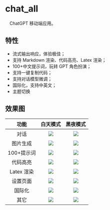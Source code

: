 # chat_all

&emsp;ChatGPT 移动端应用。

## 特性

- 流式输出响应，体验极佳；
- 支持 Markdown 渲染、代码高亮、Latex 渲染；
- 100+中文提示词，玩转 GPT 角色扮演；
- 支持一键复制代码；
- 支持对话模型微调；
- 国际化，支持中英文；
- 主题切换

## 效果图

|    功能    |              白天模式               |              黑夜模式              |
| :--------: | :---------------------------------: | :--------------------------------: |
|    对话    |   ![](doc/images/chat_light.jpg)    |   ![](doc/images/chat_dark.jpg)    |
|  图片生成  | ![](doc/images/imageChat_light.jpg) | ![](doc/images/imageChat_dark.jpg) |
| 100+提示词 |   ![](doc/images/roles_light.jpg)   |   ![](doc/images/roles_dark.jpg)   |
|  代码高亮  | ![](doc/images/highlight_light.jpg) | ![](doc/images/highlight_dark.jpg) |
| Latex 渲染 |   ![](doc/images/latex_light.jpg)   |   ![](doc/images/latex_dark.jpg)   |
|  设置页面  |  ![](doc/images/setting_light.jpg)  |  ![](doc/images/setting_dark.jpg)  |
|   国际化   |  ![](doc/images/setting_light.jpg)  |  ![](doc/images/setting_dark.jpg)  |
|    其它    |  ![](doc/images/sidebar_light.jpg)  |  ![](doc/images/sidebar_dark.jpg)  |
